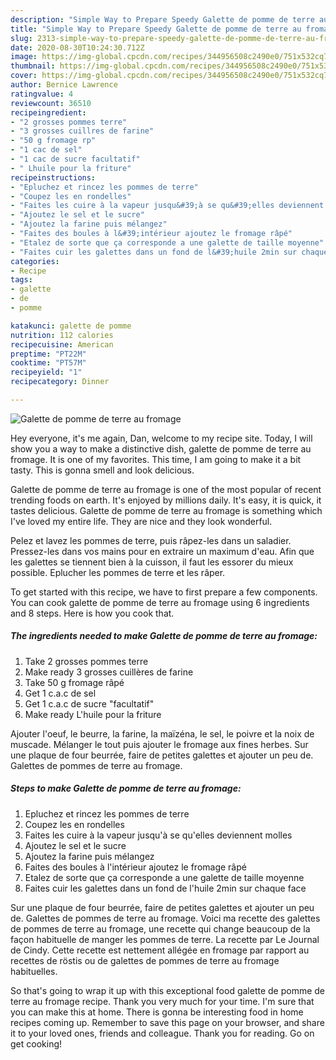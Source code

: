 ```yaml
---
description: "Simple Way to Prepare Speedy Galette de pomme de terre au fromage"
title: "Simple Way to Prepare Speedy Galette de pomme de terre au fromage"
slug: 2313-simple-way-to-prepare-speedy-galette-de-pomme-de-terre-au-fromage
date: 2020-08-30T10:24:30.712Z
image: https://img-global.cpcdn.com/recipes/344956508c2490e0/751x532cq70/galette-de-pomme-de-terre-au-fromage-photo-principale-de-la-recette.jpg
thumbnail: https://img-global.cpcdn.com/recipes/344956508c2490e0/751x532cq70/galette-de-pomme-de-terre-au-fromage-photo-principale-de-la-recette.jpg
cover: https://img-global.cpcdn.com/recipes/344956508c2490e0/751x532cq70/galette-de-pomme-de-terre-au-fromage-photo-principale-de-la-recette.jpg
author: Bernice Lawrence
ratingvalue: 4
reviewcount: 36510
recipeingredient:
- "2 grosses pommes terre"
- "3 grosses cuillres de farine"
- "50 g fromage rp"
- "1 cac de sel"
- "1 cac de sucre facultatif"
- " Lhuile pour la friture"
recipeinstructions:
- "Epluchez et rincez les pommes de terre"
- "Coupez les en rondelles"
- "Faites les cuire à la vapeur jusqu&#39;à se qu&#39;elles deviennent molles"
- "Ajoutez le sel et le sucre"
- "Ajoutez la farine puis mélangez"
- "Faites des boules à l&#39;intérieur ajoutez le fromage râpé"
- "Etalez de sorte que ça corresponde a une galette de taille moyenne"
- "Faites cuir les galettes dans un fond de l&#39;huile 2min sur chaque face"
categories:
- Recipe
tags:
- galette
- de
- pomme

katakunci: galette de pomme 
nutrition: 112 calories
recipecuisine: American
preptime: "PT22M"
cooktime: "PT57M"
recipeyield: "1"
recipecategory: Dinner

---
```



![Galette de pomme de terre au fromage](https://img-global.cpcdn.com/recipes/344956508c2490e0/751x532cq70/galette-de-pomme-de-terre-au-fromage-photo-principale-de-la-recette.jpg)

Hey everyone, it's me again, Dan, welcome to my recipe site. Today, I will show you a way to make a distinctive dish, galette de pomme de terre au fromage. It is one of my favorites. This time, I am going to make it a bit tasty. This is gonna smell and look delicious.

Galette de pomme de terre au fromage is one of the most popular of recent trending foods on earth. It's enjoyed by millions daily. It's easy, it is quick, it tastes delicious. Galette de pomme de terre au fromage is something which I've loved my entire life. They are nice and they look wonderful.

Pelez et lavez les pommes de terre, puis râpez-les dans un saladier. Pressez-les dans vos mains pour en extraire un maximum d&#39;eau. Afin que les galettes se tiennent bien à la cuisson, il faut les essorer du mieux possible. Eplucher les pommes de terre et les râper.


To get started with this recipe, we have to first prepare a few components. You can cook galette de pomme de terre au fromage using 6 ingredients and 8 steps. Here is how you cook that.

<!--inarticleads1-->

##### The ingredients needed to make Galette de pomme de terre au fromage:

1. Take 2 grosses pommes terre
1. Make ready 3 grosses cuillères de farine
1. Take 50 g fromage râpé
1. Get 1 c.a.c de sel
1. Get 1 c.a.c de sucre &#34;facultatif&#34;
1. Make ready  L&#39;huile pour la friture


Ajouter l&#39;oeuf, le beurre, la farine, la maïzéna, le sel, le poivre et la noix de muscade. Mélanger le tout puis ajouter le fromage aux fines herbes. Sur une plaque de four beurrée, faire de petites galettes et ajouter un peu de. Galettes de pommes de terre au fromage. 

<!--inarticleads2-->

##### Steps to make Galette de pomme de terre au fromage:

1. Epluchez et rincez les pommes de terre
1. Coupez les en rondelles
1. Faites les cuire à la vapeur jusqu&#39;à se qu&#39;elles deviennent molles
1. Ajoutez le sel et le sucre
1. Ajoutez la farine puis mélangez
1. Faites des boules à l&#39;intérieur ajoutez le fromage râpé
1. Etalez de sorte que ça corresponde a une galette de taille moyenne
1. Faites cuir les galettes dans un fond de l&#39;huile 2min sur chaque face


Sur une plaque de four beurrée, faire de petites galettes et ajouter un peu de. Galettes de pommes de terre au fromage. Voici ma recette des galettes de pommes de terre au fromage, une recette qui change beaucoup de la façon habituelle de manger les pommes de terre. La recette par Le Journal de Cindy. Cette recette est nettement allégée en fromage par rapport au recettes de röstis ou de galettes de pommes de terre au fromage habituelles. 

So that's going to wrap it up with this exceptional food galette de pomme de terre au fromage recipe. Thank you very much for your time. I'm sure that you can make this at home. There is gonna be interesting food in home recipes coming up. Remember to save this page on your browser, and share it to your loved ones, friends and colleague. Thank you for reading. Go on get cooking!
